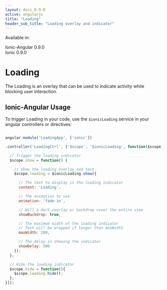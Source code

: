 ```yaml
---
layout: docs_0.9.0
active: angularjs
title: "Loading"
header_sub_title: "Loading overlay and indicator"
---
```


Available in:
<div class="label label-danger">Ionic-Angular 0.9.0</div>
<div class="label label-primary">Ionic 0.9.0</div>


Loading
===

The Loading is an overlay that can be used to indicate activity while blocking user interaction.


## Ionic-Angular Usage

To trigger Loading in your code, use the `$ionicLoading` service in your angular controllers or directives:

```javascript

angular.module('LoadingApp', ['ionic'])

.controller('LoadingCtrl', ['$scope', '$ionicLoading', function($scope, $ionicLoading) {

  // Trigger the loading indicator
  $scope.show = function() {

    // Show the loading overlay and text
    $scope.loading = $ionicLoading.show({

      // The text to display in the loading indicator
      content: 'Loading',

      // The animation to use
      animation: 'fade-in',

      // Will a dark overlay or backdrop cover the entire view
      showBackdrop: true,

      // The maximum width of the loading indicator
      // Text will be wrapped if longer than maxWidth
      maxWidth: 200,

      // The delay in showing the indicator
      showDelay: 500
    });
  };

  // Hide the loading indicator
  $scope.hide = function(){
    $scope.loading.hide();
  };
}]);
```
